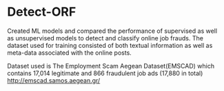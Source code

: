 # Detect-ORF
Created ML models and compared the performance of supervised as well as unsupervised models to detect and classify online job frauds. The dataset used for training consisted of both textual information as well as meta-data associated with the online posts.

Dataset used is The Employment Scam Aegean Dataset(EMSCAD) which contains 17,014 legitimate and 866 fraudulent job ads (17,880 in total) 
http://emscad.samos.aegean.gr/
